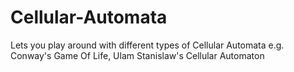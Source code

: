 # Cellular-Automata
Lets you play around with different types of Cellular Automata e.g. Conway's Game Of Life,  Ulam Stanislaw's Cellular Automaton

